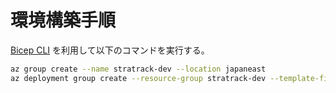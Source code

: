 # 環境構築手順

[Bicep CLI](https://learn.microsoft.com/ja-jp/azure/azure-resource-manager/bicep/install#azure-cli) を利用して以下のコマンドを実行する。

```zsh
az group create --name stratrack-dev --location japaneast
az deployment group create --resource-group stratrack-dev --template-file infrastructure/main.bicep --parameters infrastructure/dev.bicepparam
```
